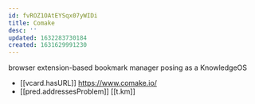 ```yaml
---
id: fvROZ1OAtEYSqx07yWIDi
title: Comake
desc: ''
updated: 1632283730184
created: 1631629991230
---
```

browser extension-based bookmark manager posing as a KnowledgeOS

- [[vcard.hasURL]] https://www.comake.io/
- [[pred.addressesProblem]] [[t.km]] 
